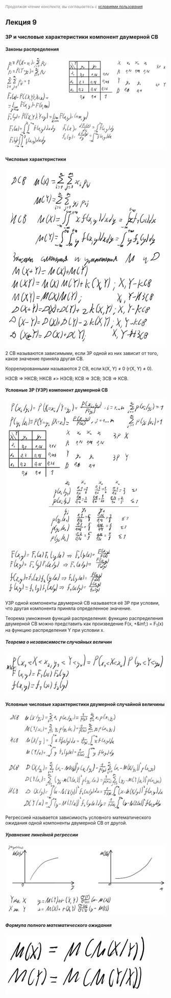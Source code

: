 <small><i style="color: grey;">Продолжая чтение конспекта, вы соглашаетесь с [условиями пользования](LICENSE)</i></small>

## Лекция 9

### ЗР и числовые характеристики компонент двумерной СВ

#### Законы распределения

<img src=source-figures/lect9-1.png>

#### Числовые характеристики

<img src=source-figures/lect9-2.png>

2 СВ называются зависимыми, если ЗР одной из них зависит от того, какое значение приняла другая СВ.

Коррелированными называются 2 СВ, если k(X, Y) <a>&ne;</a> 0 (r(X, Y) <a>&ne;</a> 0).

НЗСВ => НКСВ; НКСВ <a>&ne;></a> НЗСВ; КСВ => ЗСВ; ЗСВ => КСВ.

#### Условные ЗР (УЗР) компонент двумерной СВ

<img src=source-figures/lect9-3.png>

УЗР одной компоненты двумерной СВ называется её ЗР при условии, что другая компонента приняла определенное значение.

Теорема умножения функций распределения: функцию распределения двумерной СВ можно представить как произведение <a>F(x, +&inf;) = F<sub>1</sub>(x)</a> на функцию распределения Y при условии x.

##### Теорема о независимости случайных величин

<img src=source-figures/lect9-4.png>

#### Условные числовые характеристики двумерной случайной величины

<img src=source-figures/lect9-5.png>

Регрессией называется зависимость условного математического ожидания одной компоненты двумерной СВ от другой.

##### Уравнение линейной регрессии

<img src=source-figures/lect9-6.png>

##### Формула полного математического ожидания

<img src=source-figures/lect9-7.png>

